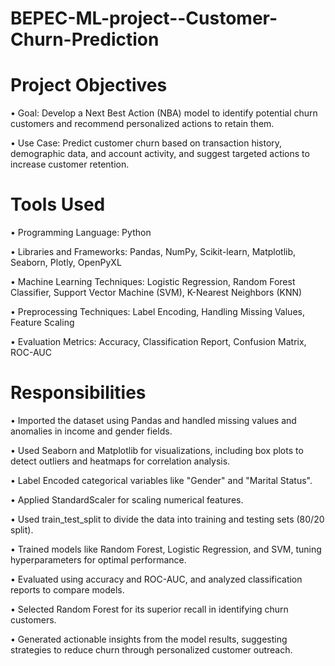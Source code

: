 # BEPEC-ML-project--Customer-Churn-Prediction


 # **Project Objectives**

•	Goal: Develop a Next Best Action (NBA) model to identify potential churn customers and recommend personalized actions to retain them.

•	Use Case: Predict customer churn based on transaction history, demographic data, and account activity, and suggest targeted actions to increase customer retention.

# **Tools Used**

•	Programming Language: Python

•	Libraries and Frameworks: Pandas, NumPy, Scikit-learn, Matplotlib, Seaborn, Plotly, OpenPyXL

•	Machine Learning Techniques: Logistic Regression, Random Forest Classifier, Support Vector Machine (SVM), K-Nearest Neighbors (KNN)

•	Preprocessing Techniques: Label Encoding, Handling Missing Values, Feature Scaling

•	Evaluation Metrics: Accuracy, Classification Report, Confusion Matrix, ROC-AUC

 # **Responsibilities**

•	Imported the dataset using Pandas and handled missing values and anomalies in income and gender fields.

•   Used Seaborn and Matplotlib for visualizations, including box plots to detect outliers and heatmaps for correlation 
      analysis.
      
•   Label Encoded categorical variables like "Gender" and "Marital Status".

•	Applied StandardScaler for scaling numerical features.

•	Used train_test_split to divide the data into training and testing sets (80/20 split).

•	Trained models like Random Forest, Logistic Regression, and SVM, tuning hyperparameters for optimal performance.

•	Evaluated using accuracy and ROC-AUC, and analyzed classification reports to compare models.

•	Selected Random Forest for its superior recall in identifying churn customers.

•	Generated actionable insights from the model results, suggesting strategies to reduce churn through personalized customer outreach.
